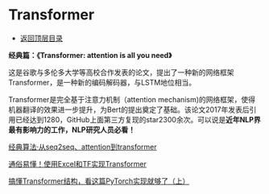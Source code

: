 # Transformer

* [返回顶层目录](../../../SUMMARY.md)





**经典篇：《Transformer: attention is all you need》** 

这是谷歌与多伦多大学等高校合作发表的论文，提出了一种新的网络框架Transformer，是一种新的编码解码器，与LSTM地位相当。

Transformer是完全基于注意力机制（attention mechanism)的网络框架，使得机器翻译的效果进一步提升，为Bert的提出奠定了基础。该论文2017年发表后引用已经达到1280，GitHub上面第三方复现的star2300余次。可以说是**近年NLP界最有影响力的工作，NLP研究人员必看！**



[经典算法·从seq2seq、attention到transformer](https://zhuanlan.zhihu.com/p/54368798)

[通俗易懂！使用Excel和TF实现Transformer](https://mp.weixin.qq.com/s/QRiNGxA-D9MLvv8GPnlhHg)

[搞懂Transformer结构，看这篇PyTorch实现就够了（上）](https://zhuanlan.zhihu.com/p/48731949)







